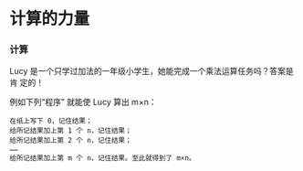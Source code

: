 # 计算的力量

### 计算

Lucy 是一个只学过加法的一年级小学生，她能完成一个乘法运算任务吗？答案是肯 定的！

例如下列“程序” 就能使 Lucy 算出 m×n：

```
在纸上写下 0，记住结果； 
给所记结果加上第 1 个 n，记住结果； 
给所记结果加上第 2 个 n，记住结果；
……
给所记结果加上第 m 个 n，记住结果。至此就得到了 m×n。
```


